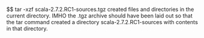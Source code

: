 $$ tar -xzf scala-2.7.2.RC1-sources.tgz
created files and directories in the current directory.
IMHO the .tgz archive should have been laid out so that
the tar command created a directory scala-2.7.2.RC1-sources
with contents in that directory.

